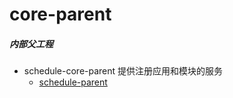 # core-parent

##### 内部父工程
  * schedule-core-parent 提供注册应用和模块的服务
    * [schedule-parent](schedule-core-web/README.md)
